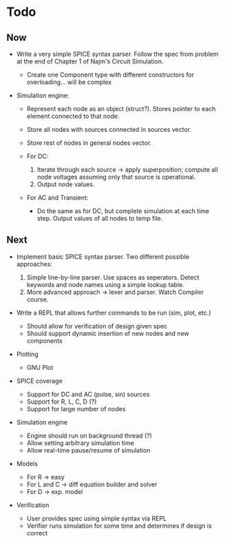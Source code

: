 # Todo

## Now

* Write a very simple SPICE syntax parser. Follow the spec from problem at the end of Chapter 1 of Najm's Circuit Simulation.
    * Create one Component type with different constructors for overloading... will be complex

* Simulation engine:
    * Represent each node as an object (struct?). Stores pointer to each element connected to that node.
    * Store all nodes with sources connected in sources vector.
    * Store rest of nodes in general nodes vector.

    * For DC:
        1. Iterate through each source -> apply superposition; compute all node voltages assuming only
           that source is operational.
        2. Output node values.

    * For AC and Transient:
        * Do the same as for DC, but complete simulation at each time step. Output values of all nodes
          to temp file.


## Next

* Implement basic SPICE syntax parser. Two different possible approaches:
    1. Simple line-by-line parser. Use spaces as seperators. Detect keywords and node names using a simple lookup table.
    2. More advanced approach -> lexer and parser. Watch Compiler course.

* Write a REPL that allows further commands to be run (sim, plot, etc.)
    * Should allow for verification of design given spec
    * Should support dynamic insertion of new nodes and new components

* Plotting
    * GNU Plot

* SPICE coverage
    * Support for DC and AC (pulse, sin) sources
    * Support for R, L, C, D (?)
    * Support for large number of nodes

* Simulation engine
    * Engine should run on background thread (?)
    * Allow setting arbitrary simulation time
    * Allow real-time pause/resume of simulation

* Models
    * For R -> easy
    * For L and C -> diff equation builder and solver
    * For D -> exp. model

* Verification
    * User provides spec using simple syntax via REPL
    * Verifier runs simulation for some time and determines if design is correct

